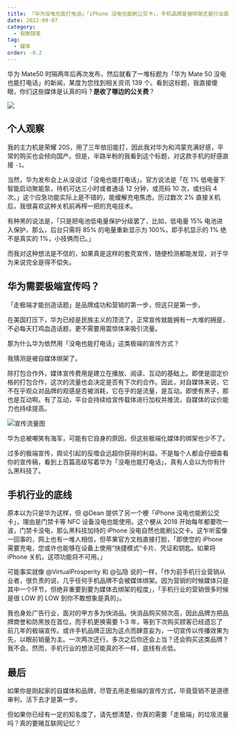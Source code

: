 ```yaml
---
title: 「华为没电也能打电话」「iPhone 没电也能刷公交卡」，手机品牌是被绑架还是行业底线就是低？
date: 2022-09-07
category:
  - 观察随笔
tag:
  - 媒体
order: -0.2
---
```


华为 Mate50 时隔两年后再次发布，然后就看了一堆标题为「华为 Mate 50 没电也能打电话」的新闻，某度为您找到相关资讯 139 个。看到这标题，我直接傻眼，你们这些媒体是认真的吗？**是收了哪边的公关费**？

![](http://tc.seoipo.com/2022-09-07-11-29-53.png?imageMogr2/thumbnail/!60p)

## 个人观察

我的主力机是荣耀 20S，用了三年依旧能打，因此我对华为和鸿蒙充满好感，平常的购买也会倾向国产。但是，半路半粉的我看到这个标题，对这款手机的好感直接 `-1`。

当然，华为发布会上从没说过「没电也能打电话」，官方说法是「在 1% 低电量下智能启动聚能泵，待机可达三小时或者通话 12 分钟，或亮码 10 次，或扫码 4 次。」这个应急功能实际上是不错的，能缓解充电焦虑。历过数次 2% 直接关机后，我很喜欢这种关机前再榨一把的充电技术。

有种黑的说法是，「只是把电池低电量保护分级罢了，比如，低电量 15% 电池进入保护，那么，后台只需将 85% 的电量重新显示为 100%，即手机显示的 1% 绝不是真实的 1%，小技俩而已。」

而我对这种想法是不信的，如果真是这样的套壳宣传，随便检测都能发现，对于华为来说完全是得不偿失。

## 华为需要极端宣传吗？

「走极端才能创造话题」是品牌成功和营销的第一步，但这只是第一步。

在美国打压下，华为已经是民族主义的顶流了，正常宣传就能拥有一大堆的拥趸，不必每天打鸡血造话题，更不需要用震惊体来吸引流量。

那为什么华为依然用「没电也能打电话」这类极端的宣传方式？

我猜测是被自媒体绑架了。

除打包合作外，媒体宣传费用是建立在播放、阅读、互动的基础上。即使是固定价格的打包合作，这次的流量也会决定是否有下次的合作。因此，对自媒体来说，它不在乎观众对品牌的观感是否被消耗，它在乎的是流量，是互动。即使有黑子，那也是互动啊。有了互动，平台会持续给宣传载体进行加权并推流，自媒体的议价能力也持续提高。

![](http://tc.seoipo.com/2022-09-07-13-24-33.png "宣传流量图")

华为总被嘲笑有海军，可能有它自身的原因，但这些极端化媒体的绑架也少不了。

过多的极端宣传，舆论引起的反噬会远超你获得的利益。不是每个人都会仔细查看你的宣传稿，看到上百篇高级写着华为「没电也能打电话」，真有人会以为你有什么黑科技了。

## 手机行业的底线

原本以为只是华为这样，但 @Dean 提供了另一个梗「iPhone 没电也能刷公交卡」，理由是门禁卡等 NFC 设备没电也能使用。这个梗从 2018 开始每年都要吹一波，门禁卡没电，那么黑科技加持的 iPhone 没电自然也能刷公交卡。这乍听蛮像一回事的，网上也有一堆人相信，但苹果官方文档直接打脸，「即使您的 iPhone 需要充电，您或许也能够在设备上使用“快捷模式”卡片、凭证和钥匙。如果将 iPhone 关机，这项功能将不可用。」

可能事实就像 @VirtualProsperity 和 @弘隐 说的一样，「作为前手机行业营销从业者，很负责的说，几乎任何手机品牌不会被媒体绑架。因为营销的时候媒体只是其中一个环节，但绝非重要到要为媒体去绑架的程度」，「手机行业的营销很多时候是很 LOW 的 LOW 到你不敢想象是真的」。

我也身处广告行业，面对的甲方多为快消品。快消品购买频次高，因此品牌方把品牌商誉和防黑放在首位，而手机更换需要 1-3 年，等到下次购买顾客已经遗忘了前几年的极端宣传。或许手机品牌正因为这点而肆意妄为，一切宣传以传播效果为先，以眼前销量为主。一次两次还行，多次之后你还会上当？还会购买这类品牌？我不会。然而，手机行业的想法可能真的不一样，底线有点低。

## 最后

如果你是刚起家的自媒体和品牌，尽管去用走极端的宣传方式，毕竟营销不是道德审判，活下去才是第一步。

但如果你已经有一定的知名度了，请先想清楚，你真的需要「走极端」的垃圾流量吗？真的要赌互联网记忆？
